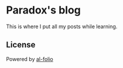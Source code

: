 # Paradox's blog

This is where I put all my posts while learning.


## License

Powered by [al-folio](https://github.com/alshedivat/al-folio)
